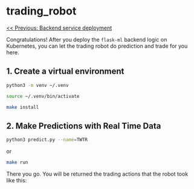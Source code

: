 # trading_robot

[<< Previous: Backend service deployment](https://github.com/IDS-721-Final-Project/flask-ml)

Congratulations! After you deploy the `flask-ml` backend logic on Kubernetes, you can let the trading robot do prediction and trade for you here. 

## 1. Create a virtual environment

```bash
python3 -m venv ~/.venv

source ~/.venv/bin/activate

make install
```

## 2. Make Predictions with Real Time Data

 ```bash
 python3 predict.py --name=TWTR
 ```
 or
 ```bash
 make run
 ```
There you go. You will be returned the trading actions that the robot took like this:
